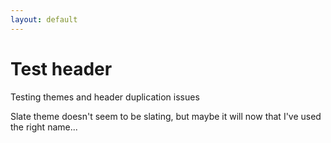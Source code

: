 ```yaml
---
layout: default
---
```


# Test header

Testing themes and header duplication issues

Slate theme doesn't seem to be slating, but maybe it will now that I've used the right name...
